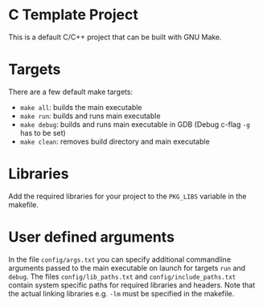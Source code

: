 # C Template Project
This is a default C/C++ project that can be built with GNU Make.

# Targets
There are a few default make targets:
- ```make all```: builds the main executable
- ```make run```: builds and runs main executable
- ```make debug```: builds and runs main executable in GDB (Debug c-flag ```-g``` has to be set)
- ```make clean```: removes build directory and main executable

# Libraries
Add the required libraries for your project to the ```PKG_LIBS``` variable in the makefile.

# User defined arguments
In the file ```config/args.txt``` you can specify additional commandline arguments passed to the main executable on launch for targets ```run``` and ```debug```.
The files ```config/lib_paths.txt``` and ```config/include_paths.txt``` contain system specific paths for required libraries and headers.
Note that the actual linking libraries e.g. ```-lm``` must be specified in the makefile.

